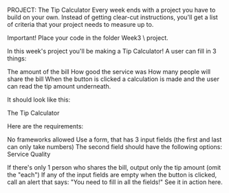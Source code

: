  PROJECT: The Tip Calculator
Every week ends with a project you have to build on your own. Instead of getting clear-cut instructions, you'll get a list of criteria that your project needs to measure up to.

Important! Place your code in the folder Week3 \ project.

In this week's project you'll be making a Tip Calculator! A user can fill in 3 things:

The amount of the bill
How good the service was
How many people will share the bill
When the button is clicked a calculation is made and the user can read the tip amount underneath.

It should look like this:

The Tip Calculator

Here are the requirements:

No frameworks allowed
Use a form, that has 3 input fields (the first and last can only take numbers)
The second field should have the following options:
Service Quality

If there's only 1 person who shares the bill, output only the tip amount (omit the "each")
If any of the input fields are empty when the button is clicked, call an alert that says: "You need to fill in all the fields!"
See it in action here.